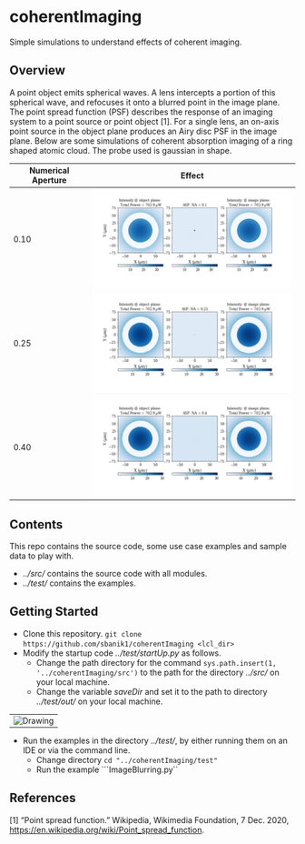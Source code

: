 # coherentImaging
Simple simulations to understand effects of coherent imaging.

## Overview
A point object emits spherical waves. A lens intercepts a portion of this spherical wave, and refocuses it onto a blurred point in the image plane. The point spread function (PSF) describes the response of an imaging system to a point source or point object [1]. For a single lens, an on-axis point source in the object plane produces an Airy disc PSF in the image plane. Below are some simulations of coherent absorption imaging of a ring shaped atomic cloud. The probe used is gaussian in shape.

| Numerical Aperture | Effect |
| - | - |
| 0.10 | <img src="/images/ImageBlur_ring_Probe_gaussInt_NA10E-2.png" alt="Drawing" width="400"/> |
| 0.25 | <img src="/images/ImageBlur_ring_Probe_gaussInt_NA25E-2.png" alt="Drawing" width="400"/> |
| 0.40 | <img src="/images/ImageBlur_ring_Probe_gaussInt_NA40E-2.png" alt="Drawing" width="400"/> |

## Contents
This repo contains the source code, some use case examples and sample data to play with.
- *../src/* contains the source code with all modules.
- *../test/* contains the examples.

## Getting Started

- Clone this repository. 
```git clone https://github.com/sbanik1/coherentImaging <lcl_dir>```
- Modify the startup code *../test/startUp.py* as follows. 
  - Change the  path directory  for the command ```sys.path.insert(1, '../coherentImaging/src')``` to the path for the directory *../src/* on your local machine.
  - Change the variable *saveDir* and set it to the path to directory *../test/out/* on your local machine.
<table>
<tr>
<td><img src="/images/Installation.png" alt="Drawing" width="700"/> </td>
</tr>
</table>

- Run the examples in the directory *../test/*, by either running them on an IDE or via the command line.
  - Change directory ```cd "../coherentImaging/test"```
  - Run the example ```ImageBlurring.py``
  
  
 ## References
<a id="1">[1]</a> 
“Point spread function.” Wikipedia, Wikimedia Foundation, 7 Dec. 2020, https://en.wikipedia.org/wiki/Point_spread_function.






